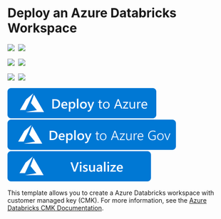 # Deploy an Azure Databricks Workspace

<IMG SRC="https://azurequickstartsservice.blob.core.windows.net/badges/101-databricks-workspace-with-customer-managed-keys/PublicLastTestDate.svg" />&nbsp;
<IMG SRC="https://azurequickstartsservice.blob.core.windows.net/badges/101-databricks-workspace-with-customer-managed-keys/PublicDeployment.svg" />&nbsp;

<IMG SRC="https://azurequickstartsservice.blob.core.windows.net/badges/101-databricks-workspace-with-customer-managed-keys/FairfaxLastTestDate.svg" />&nbsp;
<IMG SRC="https://azurequickstartsservice.blob.core.windows.net/badges/101-databricks-workspace-with-customer-managed-keys/FairfaxDeployment.svg" />&nbsp;

<IMG SRC="https://azurequickstartsservice.blob.core.windows.net/badges/101-databricks-workspace-with-customer-managed-keys/BestPracticeResult.svg" />&nbsp;
<IMG SRC="https://azurequickstartsservice.blob.core.windows.net/badges/101-databricks-workspace-with-customer-managed-keys/CredScanResult.svg" />&nbsp;

<a href="https://portal.azure.us/#create/Microsoft.Template/uri/https%3A%2F%2Fraw.githubusercontent.com%2FAzure%2Fazure-quickstart-templates%2Fmaster%2F101-databricks-workspace-with-customer-managed-keys%2Fazuredeploy.json" target="_blank">
<img src="https://raw.githubusercontent.com/Azure/azure-quickstart-templates/master/1-CONTRIBUTION-GUIDE/images/deploytoazure.svg?sanitize=true"/>
</a>

<a href="https://portal.azure.us/#create/Microsoft.Template/uri/https%3A%2F%2Fraw.githubusercontent.com%2FAzure%2Fazure-quickstart-templates%2Fmaster%2F101-databricks-workspace-with-customer-managed-keys%2Fazuredeploy.json" target="_blank">
<img src="https://raw.githubusercontent.com/Azure/azure-quickstart-templates/master/1-CONTRIBUTION-GUIDE/images/deploytoazuregov.svg?sanitize=true"/>
</a>

<a href="https://portal.azure.us/#create/Microsoft.Template/uri/https%3A%2F%2Fraw.githubusercontent.com%2FAzure%2Fazure-quickstart-templates%2Fmaster%2F101-databricks-workspace-with-customer-managed-keys%2Fazuredeploy.json" target="_blank">
<img src="https://raw.githubusercontent.com/Azure/azure-quickstart-templates/master/1-CONTRIBUTION-GUIDE/images/visualizebutton.svg?sanitize=true"/>
</a>

This template allows you to create a Azure Databricks workspace with customer managed key (CMK). For more information, see the <a href="https://aka.ms/adbbyokdocs">Azure Databricks CMK Documentation</a>.

